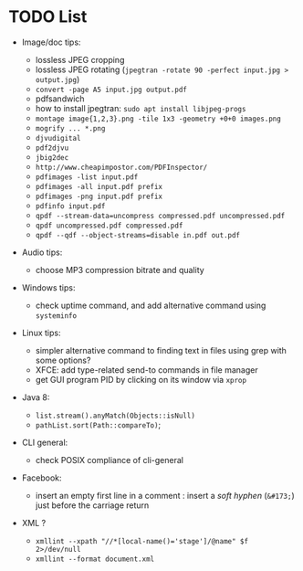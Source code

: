 # TODO List

* Image/doc tips:
  - lossless JPEG cropping
  - lossless JPEG rotating (`jpegtran -rotate 90 -perfect input.jpg > output.jpg`)
  - `convert -page A5 input.jpg output.pdf`
  - pdfsandwich
  - how to install jpegtran: `sudo apt install libjpeg-progs`
  - `montage image{1,2,3}.png -tile 1x3 -geometry +0+0 images.png`
  - `mogrify ... *.png`
  - `djvudigital`
  - `pdf2djvu`
  - `jbig2dec`
  - `http://www.cheapimpostor.com/PDFInspector/`
  - `pdfimages -list input.pdf`
  - `pdfimages -all input.pdf prefix`
  - `pdfimages -png input.pdf prefix`
  - `pdfinfo input.pdf`
  - `qpdf --stream-data=uncompress compressed.pdf uncompressed.pdf`
  - `qpdf uncompressed.pdf compressed.pdf`
  - `qpdf --qdf --object-streams=disable in.pdf out.pdf`

* Audio tips:
  - choose MP3 compression bitrate and quality

* Windows tips:
  - check uptime command, and add alternative command using `systeminfo`

* Linux tips:
  - simpler alternative command to finding text in files using grep with some options?
  - XFCE: add type-related send-to commands in file manager
  - get GUI program PID by clicking on its window via `xprop`

* Java 8:
  - `list.stream().anyMatch(Objects::isNull)`
  - `pathList.sort(Path::compareTo)`;
  
* CLI general:
  - check POSIX compliance of cli-general

* Facebook:
  - insert an empty first line in a comment : insert a _soft hyphen_ (`&#173;`) just before the carriage return

* XML ?
  - `xmllint --xpath "//*[local-name()='stage']/@name" $f 2>/dev/null`
  - `xmllint --format document.xml`
